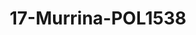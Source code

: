 ---
title: 17-Murrina-POL1538
image: 17-Murrina-POL1538.jpg
brand: elisabetta-polignano
layout: vestito
---